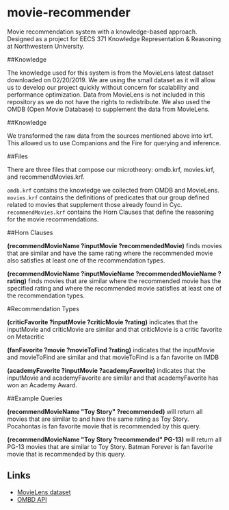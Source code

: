 # movie-recommender

Movie recommendation system with a knowledge-based approach.
Designed as a project for EECS 371 Knowledge Representation &amp; Reasoning at Northwestern University.

##Knowledge

The knowledge used for this system is from the MovieLens latest dataset downloaded on 02/20/2019.
We are using the small dataset as it will allow us to develop our project quickly without concern for scalability and performance optimization.
Data from MovieLens is not included in this repository as we do not have the rights to redistribute.
We also used the OMDB (Open Movie Database) to supplement the data from MovieLens.

##Knowledge

We transformed the raw data from the sources mentioned above into krf.
This allowed us to use Companions and the Fire for querying and inference.

##Files

There are three files that compose our microtheory: omdb.krf, movies.krf, and recommendMovies.krf.

`omdb.krf` contains the knowledge we collected from OMDB and MovieLens.
`movies.krf` contains the definitions of predicates that our group defined related to movies that supplement those already found in Cyc.
`recommendMovies.krf` contains the Horn Clauses that define the reasoning for the movie recommendations.


##Horn Clauses

**(recommendMovieName ?inputMovie ?recommendedMovie)** finds movies that are similar and have the same rating where the recommended movie also satisfies at least one of the recommendation types.

**(recommendMovieName ?inputMovieName ?recommendedMovieName ?rating)** finds movies that are similar where the recommended movie has the specified rating and where the recommended movie satisfies at least one of the recommendation types.

#Recommendation Types

**(criticFavorite ?inputMovie ?criticMovie ?rating)** indicates that the inputMovie and criticMovie are similar and that criticMovie is a critic favorite on Metacritic

**(fanFavorite ?movie ?movieToFind ?rating)** indicates that the inputMovie and movieToFind are similar and that movieToFind is a fan favorite on IMDB

**(academyFavorite ?inputMovie ?academyFavorite)** indicates that the inputMovie and academyFavorite are similar and that academyFavorite has won an Academy Award.

##Example Queries

**(recommendMovieName "Toy Story" ?recommended)** will return all movies that are similar to and have the same rating as Toy Story.
Pocahontas is fan favorite movie that is recommended by this query.

**(recommendMovieName "Toy Story ?recommended" PG-13)** will return all PG-13 movies that are similar to Toy Story.
Batman Forever is fan favorite movie that is recommended by this query.

## Links

- [MovieLens dataset](files.grouplens.org/datasets/movielens/ml-latest-small.zip)
- [OMBD API](omdbapi.com)
